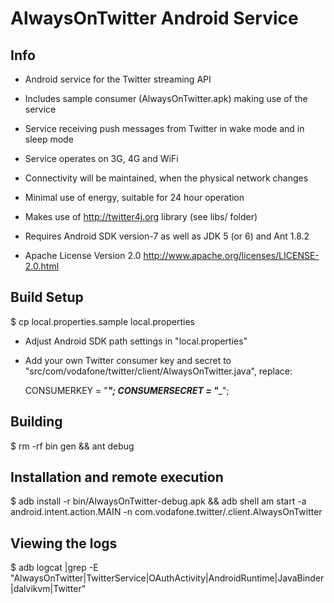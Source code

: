
AlwaysOnTwitter Android Service
===============================

Info
----

- Android service for the Twitter streaming API

- Includes sample consumer (AlwaysOnTwitter.apk) making use of the service

- Service receiving push messages from Twitter in wake mode and in sleep mode

- Service operates on 3G, 4G and WiFi

- Connectivity will be maintained, when the physical network changes

- Minimal use of energy, suitable for 24 hour operation

- Makes use of http://twitter4j.org library (see libs/ folder)

- Requires Android SDK version-7 as well as JDK 5 (or 6) and Ant 1.8.2

- Apache License Version 2.0 http://www.apache.org/licenses/LICENSE-2.0.html 


Build Setup
-----------

$ cp local.properties.sample local.properties

- Adjust Android SDK path settings in "local.properties"

- Add your own Twitter consumer key and secret to 
  "src/com/vodafone/twitter/client/AlwaysOnTwitter.java", replace:

  CONSUMERKEY = "___";
  CONSUMERSECRET = "____";


Building
--------

$ rm -rf bin gen && ant debug


Installation and remote execution
---------------------------------

$ adb install -r bin/AlwaysOnTwitter-debug.apk && adb shell am start -a android.intent.action.MAIN -n com.vodafone.twitter/.client.AlwaysOnTwitter


Viewing the logs
----------------

$ adb logcat |grep -E "AlwaysOnTwitter|TwitterService|OAuthActivity|AndroidRuntime|JavaBinder|dalvikvm|Twitter"



